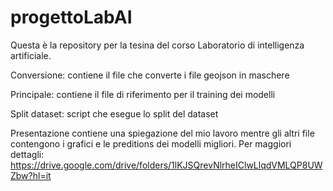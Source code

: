 # progettoLabAI
Questa è la repository per la tesina del corso Laboratorio di intelligenza artificiale.

Conversione: contiene il file che converte i file geojson in maschere

Principale: contiene il file di riferimento per il training dei modelli 

Split dataset: script che esegue lo split del dataset

Presentazione contiene una spiegazione del mio lavoro mentre gli altri file contengono i grafici e le preditions dei modelli migliori.
Per maggiori dettagli: https://drive.google.com/drive/folders/1lKJSQrevNlrheIClwLlqdVMLQP8UWZbw?hl=it
